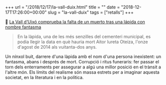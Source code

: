 +++
url = "/2018/12/17/la-vall-duix.html"
title = ""
date = "2018-12-17T17:26:00+00:00"
slug = "la-vall-duix"
tags = ["retalls"]
+++

📎 [La Vall d’Uixó comprueba la falta de un muerto tras una lápida con nombre fantasma](https://www.levante-emv.com/castello/2018/12/17/encuentran-vacia-tumba-aitor-iureta/1810167.html)

> En la làpida, una de les més senzilles del cementeri municipal, es podia llegir la data en què hauria mort Aitor Iureta Oteiza, l'onze d'agost de 2014 als vuitanta-dos anys.

Un nínxol buit, darrere d'una làpida amb el nom d'una persona inexistent: un fantasma, abans i després de mort. Corrupció i ritus funeraris: fer passar el torn dels enterraments per assegurar a algú una millor posició en el trànsit a l'altre món. Els límits del realisme són massa estrets per a imaginar aquesta societat, en la literatura i en la política.

